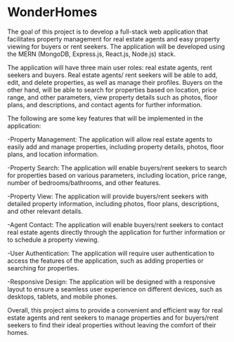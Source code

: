 # WonderHomes

The goal of this project is to develop a full-stack web application that facilitates property management for real estate agents and easy property viewing for buyers or rent seekers. The application will be developed using the MERN (MongoDB, Express.js, React.js, Node.js) stack.

The application will have three main user roles: real estate agents, rent seekers and buyers. Real estate agents/ rent seekers will be able to add, edit, and delete properties, as well as manage their profiles. Buyers on the other hand, will be able to search for properties based on location, price range, and other parameters, view property details such as photos, floor plans, and descriptions, and contact agents for further information.


The following are some key features that will be implemented in the application:

-Property Management: The application will allow real estate agents to easily add and manage properties, including property details, photos, floor plans, and location information.

-Property Search: The application will enable buyers/rent seekers to search for properties based on various parameters, including location, price range, number of bedrooms/bathrooms, and other features.

-Property View: The application will provide buyers/rent seekers with detailed property information, including photos, floor plans, descriptions, and other relevant details.

-Agent Contact: The application will enable buyers/rent seekers to contact real estate agents directly through the application for further information or to schedule a property viewing.

-User Authentication: The application will require user authentication to access the features of the application, such as adding properties or searching for properties.

-Responsive Design: The application will be designed with a responsive layout to ensure a seamless user experience on different devices, such as desktops, tablets, and mobile phones.


Overall, this project aims to provide a convenient and efficient way for real estate agents and rent seekers to manage properties and for buyers/rent seekers to find their ideal properties without leaving the comfort of their homes.
